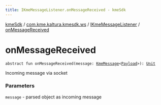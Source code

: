 ```yaml
---
title: IKmeMessageListener.onMessageReceived - kmeSdk
---
```


[kmeSdk](../../index.html) / [com.kme.kaltura.kmesdk.ws](../index.html) / [IKmeMessageListener](index.html) / [onMessageReceived](./on-message-received.html)

# onMessageReceived

`abstract fun onMessageReceived(message: `[`KmeMessage`](../../com.kme.kaltura.kmesdk.ws.message/-kme-message/index.html)`<`[`Payload`](../../com.kme.kaltura.kmesdk.ws.message/-kme-message/-payload/index.html)`>): `[`Unit`](https://kotlinlang.org/api/latest/jvm/stdlib/kotlin/-unit/index.html)

Incoming message via socket

### Parameters

`message` - parsed object as incoming message